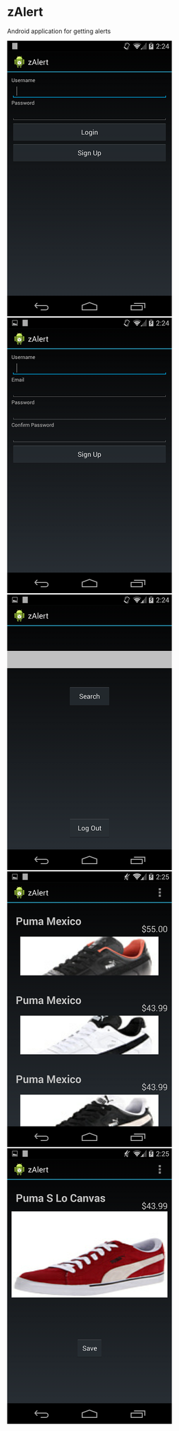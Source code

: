 zAlert
======

Android application for getting alerts 

![](screenShots/Screenshot_2014-02-27-14-24-02.png)
![](screenShots/Screenshot_2014-02-27-14-24-11.png)
![](screenShots/Screenshot_2014-02-27-14-24-37.png)
![](screenShots/Screenshot_2014-02-27-14-25-19.png)
![](screenShots/Screenshot_2014-02-27-14-25-32.png)
